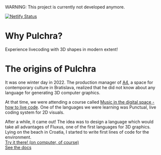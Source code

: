 WARNING: This project is currently not developed anymore.

[![Netlify Status](https://api.netlify.com/api/v1/badges/c69cab50-feb9-42a2-ad5b-701eed639d5a/deploy-status)](https://app.netlify.com/sites/pulchra/deploys)

# Why Pulchra?
Experience livecoding with 3D shapes in modern extent!

# The origins of Pulchra
It was one winter day in 2022. The production manager of [A4](https://a4.sk/), a space for contemporary culture in Bratislava, realized that he did not know about any language for generating 3D computer graphics.

At that time, we were attending a course called [Music in the digital space - how to live code](https://soundsweird.org/music-in-the-digital-space-how-to-live-code/). One of the languages we were learning was Punctual, live coding system for 2D visuals.

After a while, it came out! The idea was to design a language which would take all advantages of Fluxus, one of the first languages for 3D graphics. Lying on the beach in Croatia, I started to write first lines of code for the environment.
<br>
[Try it there! (on computer, of course)](https://pulchra.netlify.app)<br>
[See the docs](docs.md)
